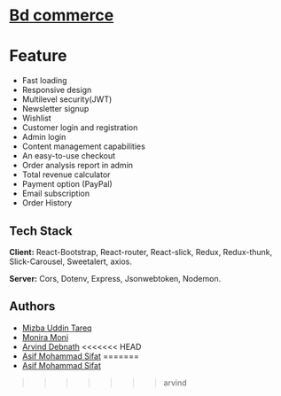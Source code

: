 # [Bd commerce](https://the-tann-mann-gaddi-job-task.netlify.app//)

# Feature

- Fast loading
- Responsive design
- Multilevel security(JWT)
- Newsletter signup
- Wishlist
- Customer login and registration
- Admin login
- Content management capabilities
- An easy-to-use checkout
- Order analysis report in admin
- Total revenue calculator
- Payment option (PayPal)
- Email subscription
- Order History

## Tech Stack

**Client:** React-Bootstrap,
React-router,
React-slick,
Redux,
Redux-thunk,
Slick-Carousel,
Sweetalert,
axios.

**Server:** Cors,
Dotenv,
Express,
Jsonwebtoken,
Nodemon.

## Authors

- [Mizba Uddin Tareq](https://www.linkedin.com/in/mizba-uddin-tareq-415a59218/)
- [Monira Moni](https://www.linkedin.com/in/monira-moni/)
- [Arvind Debnath](https://www.linkedin.com/in/arvind-debnath)
<<<<<<< HEAD
- [Asif Mohammad Sifat]()
=======
- [Asif Mohammad Sifat](https://www.linkedin.com/in/asifmohammedsifat)
>>>>>>> arvind
